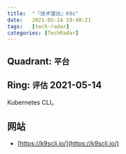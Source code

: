 ```yaml
---
title:  "『技术雷达』K9s"
date:   2021-05-14 19:40:21
tags:   [tech-radar]
categories: [TechRadar]
---
```


## Quadrant: `平台`

## Ring: `评估` 2021-05-14

Kubernetes CLI。

## 网站

- [https://k9scli.io/](https://k9scli.io/)
